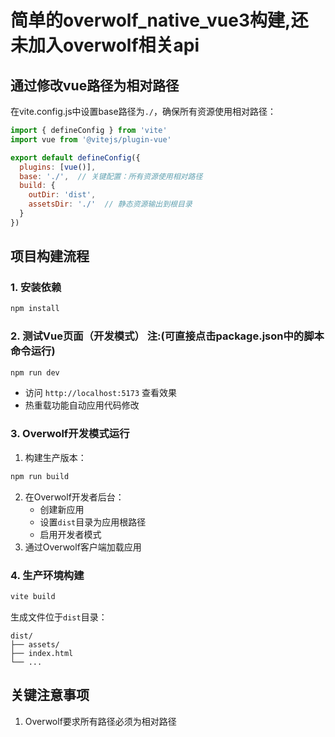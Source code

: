 # 简单的overwolf_native_vue3构建,还未加入overwolf相关api

## 通过修改vue路径为相对路径
在vite.config.js中设置base路径为`./`，确保所有资源使用相对路径：

```javascript:vite.config.js
import { defineConfig } from 'vite'
import vue from '@vitejs/plugin-vue'

export default defineConfig({
  plugins: [vue()],
  base: './',  // 关键配置：所有资源使用相对路径
  build: {
    outDir: 'dist',
    assetsDir: './'  // 静态资源输出到根目录
  }
})
```

## 项目构建流程

### 1. 安装依赖
```bash
npm install
```

### 2. 测试Vue页面（开发模式） 注:(可直接点击package.json中的脚本命令运行)
```bash
npm run dev
```
- 访问 `http://localhost:5173` 查看效果
- 热重载功能自动应用代码修改

### 3. Overwolf开发模式运行
1. 构建生产版本：
```bash
npm run build
```
2. 在Overwolf开发者后台：
    - 创建新应用
    - 设置`dist`目录为应用根路径
    - 启用开发者模式
3. 通过Overwolf客户端加载应用

### 4. 生产环境构建
```bash
vite build
```
生成文件位于`dist`目录：
```
dist/
├── assets/
├── index.html
└── ...
```

## 关键注意事项
1. Overwolf要求所有路径必须为相对路径
```
